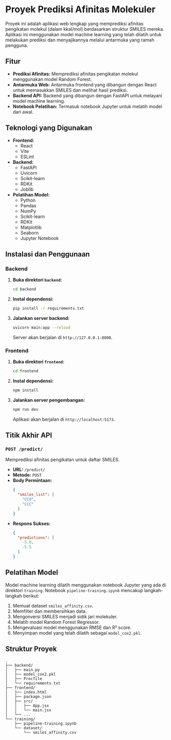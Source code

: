 # Proyek Prediksi Afinitas Molekuler

Proyek ini adalah aplikasi web lengkap yang memprediksi afinitas pengikatan molekul (dalam kkal/mol) berdasarkan struktur SMILES mereka. Aplikasi ini menggunakan model machine learning yang telah dilatih untuk melakukan prediksi dan menyajikannya melalui antarmuka yang ramah pengguna.

## Fitur

*   **Prediksi Afinitas:** Memprediksi afinitas pengikatan molekul menggunakan model Random Forest.
*   **Antarmuka Web:** Antarmuka frontend yang dibangun dengan React untuk memasukkan SMILES dan melihat hasil prediksi.
*   **Backend API:** Backend yang dibangun dengan FastAPI untuk melayani model machine learning.
*   **Notebook Pelatihan:** Termasuk notebook Jupyter untuk melatih model dari awal.

## Teknologi yang Digunakan

*   **Frontend:**
    *   React
    *   Vite
    *   ESLint
*   **Backend:**
    *   FastAPI
    *   Uvicorn
    *   Scikit-learn
    *   RDKit
    *   Joblib
*   **Pelatihan Model:**
    *   Python
    *   Pandas
    *   NumPy
    *   Scikit-learn
    *   RDKit
    *   Matplotlib
    *   Seaborn
    *   Jupyter Notebook

## Instalasi dan Penggunaan

### Backend

1.  **Buka direktori `backend`:**
    ```bash
    cd backend
    ```

2.  **Instal dependensi:**
    ```bash
    pip install -r requirements.txt
    ```

3.  **Jalankan server backend:**
    ```bash
    uvicorn main:app --reload
    ```
    Server akan berjalan di `http://127.0.0.1:8000`.

### Frontend

1.  **Buka direktori `frontend`:**
    ```bash
    cd frontend
    ```

2.  **Instal dependensi:**
    ```bash
    npm install
    ```

3.  **Jalankan server pengembangan:**
    ```bash
    npm run dev
    ```
    Aplikasi akan berjalan di `http://localhost:5173`.

## Titik Akhir API

### `POST /predict/`

Memprediksi afinitas pengikatan untuk daftar SMILES.

*   **URL:** `/predict/`
*   **Metode:** `POST`
*   **Body Permintaan:**
    ```json
    {
      "smiles_list": [
        "CCO",
        "CCC"
      ]
    }
    ```
*   **Respons Sukses:**
    ```json
    {
      "predictions": [
        -5.0,
        -5.5
      ]
    }
    ```

## Pelatihan Model

Model machine learning dilatih menggunakan notebook Jupyter yang ada di direktori `training`. Notebook `pipeline-training.ipynb` mencakup langkah-langkah berikut:

1.  Memuat dataset `smiles_affinity.csv`.
2.  Memfilter dan membersihkan data.
3.  Mengonversi SMILES menjadi sidik jari molekuler.
4.  Melatih model Random Forest Regressor.
5.  Mengevaluasi model menggunakan RMSE dan R² score.
6.  Menyimpan model yang telah dilatih sebagai `model_cox2.pkl`.

## Struktur Proyek

```
.
├── backend/
│   ├── main.py
│   ├── model_cox2.pkl
│   ├── Procfile
│   └── requirements.txt
├── frontend/
│   ├── index.html
│   ├── package.json
│   ├── src/
│   │   ├── App.jsx
│   │   └── main.jsx
│   └── ...
└── training/
    ├── pipeline-training.ipynb
    └── dataset/
        └── smiles_affinity.csv
```
